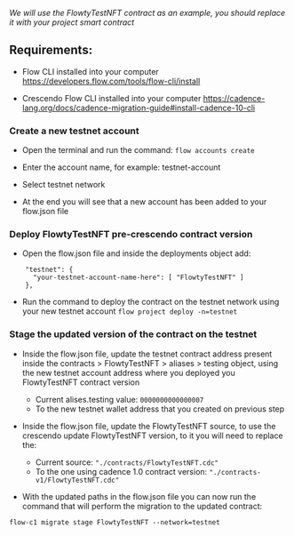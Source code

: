 *We will use the FlowtyTestNFT contract as an example, you should replace it with your project smart contract*

## Requirements:

- Flow CLI installed into your computer
https://developers.flow.com/tools/flow-cli/install

- Crescendo Flow CLI installed into your computer
https://cadence-lang.org/docs/cadence-migration-guide#install-cadence-10-cli

### Create a new testnet account

- Open the terminal and run the command:
```flow accounts create```

- Enter the account name, for example: testnet-account

- Select testnet network

- At the end you will see that a new account has been added to your flow.json file

### Deploy FlowtyTestNFT pre-crescendo contract version

- Open the flow.json file and inside the deployments object add:
```
    "testnet": {
      "your-testnet-account-name-here": [ "FlowtyTestNFT" ]
    },
```

- Run the command to deploy the contract on the testnet network using your new testnet account
``` flow project deploy -n=testnet ```

### Stage the updated version of the contract on the testnet

- Inside the flow.json file, update the testnet contract address present inside the contracts > FlowtyTestNFT > aliases > testing object, using the new testnet account address where you deployed you FlowtyTestNFT contract version 
    - Current alises.testing value: ```0000000000000007```
    - To the new testnet wallet address that you created on previous step

- Inside the flow.json file, update the FlowtyTestNFT source, to use the crescendo update FlowtyTestNFT version, to it you will need to replace the: 
   - Current source: ```"./contracts/FlowtyTestNFT.cdc"```
   - To the one using cadence 1.0 contract version: ```"./contracts-v1/FlowtyTestNFT.cdc"```

- With the updated paths in the flow.json file you can now run the command that will perform the migration to the updated contract:

```
flow-c1 migrate stage FlowtyTestNFT --network=testnet
```

